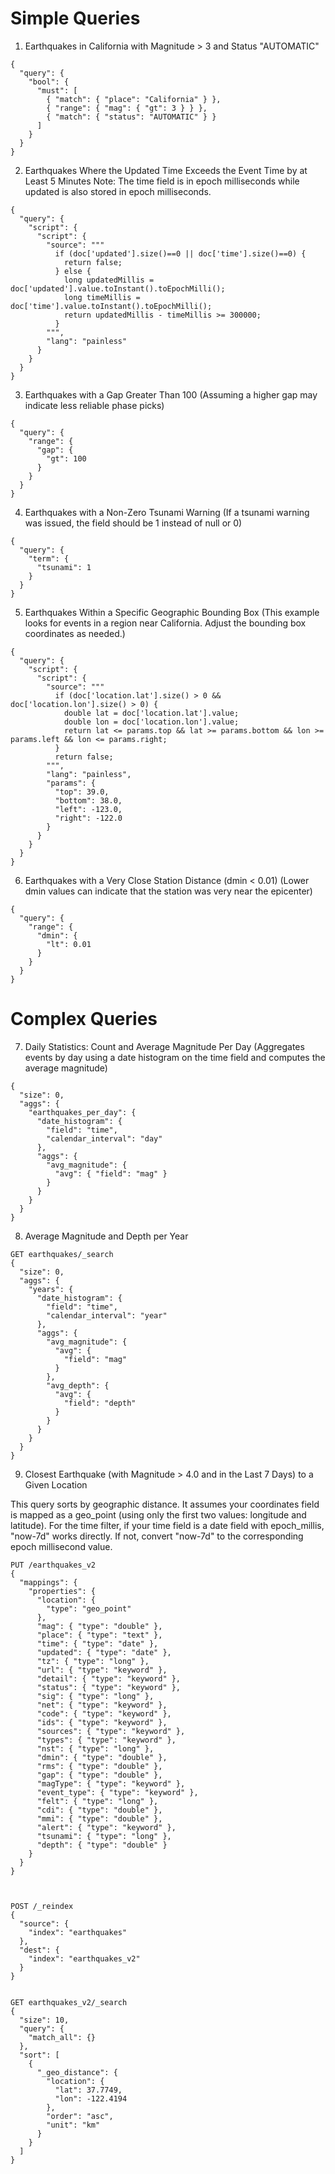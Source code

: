 # Simple Queries
1. Earthquakes in California with Magnitude > 3 and Status "AUTOMATIC"


```
{
  "query": {
    "bool": {
      "must": [
        { "match": { "place": "California" } },
        { "range": { "mag": { "gt": 3 } } },
        { "match": { "status": "AUTOMATIC" } }
      ]
    }
  }
}
```

2. Earthquakes Where the Updated Time Exceeds the Event Time by at Least 5 Minutes
Note: The time field is in epoch milliseconds while updated is also stored in epoch milliseconds.

```
{
  "query": {
    "script": {
      "script": {
        "source": """
          if (doc['updated'].size()==0 || doc['time'].size()==0) {
            return false;
          } else {
            long updatedMillis = doc['updated'].value.toInstant().toEpochMilli();
            long timeMillis = doc['time'].value.toInstant().toEpochMilli();
            return updatedMillis - timeMillis >= 300000;
          }
        """,
        "lang": "painless"
      }
    }
  }
}

```

3. Earthquakes with a Gap Greater Than 100
(Assuming a higher gap may indicate less reliable phase picks)

```
{
  "query": {
    "range": {
      "gap": {
        "gt": 100
      }
    }
  }
}
```

4. Earthquakes with a Non-Zero Tsunami Warning
(If a tsunami warning was issued, the field should be 1 instead of null or 0)

```
{
  "query": {
    "term": {
      "tsunami": 1
    }
  }
}
```

5. Earthquakes Within a Specific Geographic Bounding Box
(This example looks for events in a region near California. Adjust the bounding box coordinates as needed.)

```
{
  "query": {
    "script": {
      "script": {
        "source": """
          if (doc['location.lat'].size() > 0 && doc['location.lon'].size() > 0) {
            double lat = doc['location.lat'].value;
            double lon = doc['location.lon'].value;
            return lat <= params.top && lat >= params.bottom && lon >= params.left && lon <= params.right;
          }
          return false;
        """,
        "lang": "painless",
        "params": {
          "top": 39.0,
          "bottom": 38.0,
          "left": -123.0,
          "right": -122.0
        }
      }
    }
  }
}
```

6. Earthquakes with a Very Close Station Distance (dmin < 0.01)
(Lower dmin values can indicate that the station was very near the epicenter)

```
{
  "query": {
    "range": {
      "dmin": {
        "lt": 0.01
      }
    }
  }
}
```

# Complex Queries

7. Daily Statistics: Count and Average Magnitude Per Day
(Aggregates events by day using a date histogram on the time field and computes the average magnitude)

```
{
  "size": 0,
  "aggs": {
    "earthquakes_per_day": {
      "date_histogram": {
        "field": "time",
        "calendar_interval": "day"
      },
      "aggs": {
        "avg_magnitude": {
          "avg": { "field": "mag" }
        }
      }
    }
  }
}
```

8. Average Magnitude and Depth per Year

```
GET earthquakes/_search
{
  "size": 0,
  "aggs": {
    "years": {
      "date_histogram": {
        "field": "time",
        "calendar_interval": "year"
      },
      "aggs": {
        "avg_magnitude": {
          "avg": {
            "field": "mag"
          }
        },
        "avg_depth": {
          "avg": {
            "field": "depth"
          }
        }
      }
    }
  }
}
```

9. Closest Earthquake (with Magnitude > 4.0 and in the Last 7 Days) to a Given Location

This query sorts by geographic distance. It assumes your coordinates field is mapped as a geo_point (using only the first two values: longitude and latitude).
For the time filter, if your time field is a date field with epoch_millis, "now-7d" works directly. If not, convert "now-7d" to the corresponding epoch millisecond value.

```
PUT /earthquakes_v2
{
  "mappings": {
    "properties": {
      "location": {
        "type": "geo_point"
      },
      "mag": { "type": "double" },
      "place": { "type": "text" },
      "time": { "type": "date" },
      "updated": { "type": "date" },
      "tz": { "type": "long" },
      "url": { "type": "keyword" },
      "detail": { "type": "keyword" },
      "status": { "type": "keyword" },
      "sig": { "type": "long" },
      "net": { "type": "keyword" },
      "code": { "type": "keyword" },
      "ids": { "type": "keyword" },
      "sources": { "type": "keyword" },
      "types": { "type": "keyword" },
      "nst": { "type": "long" },
      "dmin": { "type": "double" },
      "rms": { "type": "double" },
      "gap": { "type": "double" },
      "magType": { "type": "keyword" },
      "event_type": { "type": "keyword" },
      "felt": { "type": "long" },
      "cdi": { "type": "double" },
      "mmi": { "type": "double" },
      "alert": { "type": "keyword" },
      "tsunami": { "type": "long" },
      "depth": { "type": "double" }
    }
  }
}



POST /_reindex
{
  "source": {
    "index": "earthquakes"
  },
  "dest": {
    "index": "earthquakes_v2"
  }
}


GET earthquakes_v2/_search
{
  "size": 10,
  "query": {
    "match_all": {}
  },
  "sort": [
    {
      "_geo_distance": {
        "location": {
          "lat": 37.7749,
          "lon": -122.4194
        },
        "order": "asc",
        "unit": "km"
      }
    }
  ]
}

```









